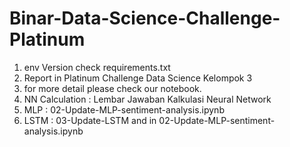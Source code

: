 # Binar-Data-Science-Challenge-Platinum

1. env Version check requirements.txt
2. Report in Platinum Challenge Data Science Kelompok 3
3. for more detail please check our notebook.
4. NN Calculation : Lembar Jawaban Kalkulasi Neural Network
5. MLP : 02-Update-MLP-sentiment-analysis.ipynb
6. LSTM : 03-Update-LSTM and in 02-Update-MLP-sentiment-analysis.ipynb

